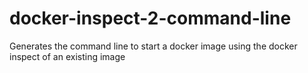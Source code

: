 # docker-inspect-2-command-line
Generates the command line to start a docker image using the docker inspect of an existing image
